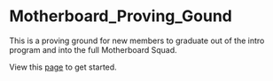 Motherboard_Proving_Gound
=========================

This is a proving ground for new members to graduate out of the intro program and into the full Motherboard Squad.

View this [page](https://github.com/MST-MRDT/Motherboard_Proving_Gound/wiki) to get started.
